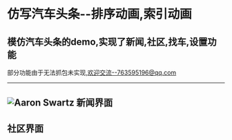 # 

仿写汽车头条--排序动画,索引动画
====
模仿汽车头条的demo,实现了新闻,社区,找车,设置功能
----

部分功能由于无法抓包未实现,欢迎交流--763595196@qq.com

-----
![Aaron Swartz](https://github.com/ziTai/ZT_IndexBar/raw/master/ZT_indexBar.gif)
新闻界面
----
社区界面
----